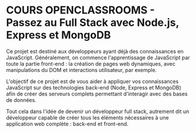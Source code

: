 # COURS OPENCLASSROOMS - Passez au Full Stack avec Node.js, Express et MongoDB

Ce projet est destiné aux développeurs ayant déjà des connaissances en JavaScript. Généralement, on commence l'apprentissage de JavaScript par toute la partie front-end : la création de pages web dynamiques, avec manipulations du DOM et interactions utilisateur, par exemple.

L'objectif de ce projet est de vous aider à appliquer vos connaissances JavaScript sur des technologies back-end (Node, Express et MongoDB) afin de créer des serveurs complets permettant d'interagir avec des bases de données.

Tout cela dans l'idée de devenir un développeur full stack, autrement dit un développeur capable de créer tous les éléments nécessaires à une application web complète : back-end et front-end.